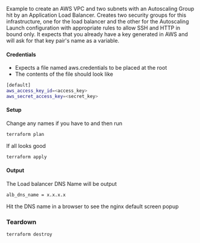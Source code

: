 Example to create an AWS VPC and two subnets with an Autoscaling Group hit by an Application Load Balancer. Creates two security groups for this infrastructure, one for the load balancer and the other for the Autoscaling Launch configuration with appropriate rules to allow SSH and HTTP in bound only. It expects that you already have a key generated in AWS and will ask for that key pair's name as a variable.

#### Credentials
- Expects a file named aws.credentials to be placed at the root
- The contents of the file should look like
```sh
[default]
aws_access_key_id=<access_key>
aws_secret_access_key=<secret_key>
```

#### Setup
Change any names if you have to and then run
```sh
terraform plan
```
If all looks good
```sh
terraform apply
```
#### Output
The Load balancer DNS Name will be output
```sh
alb_dns_name = x.x.x.x
```

Hit the DNS name in a browser to see the nginx default screen popup

### Teardown
```sh
terraform destroy
```
